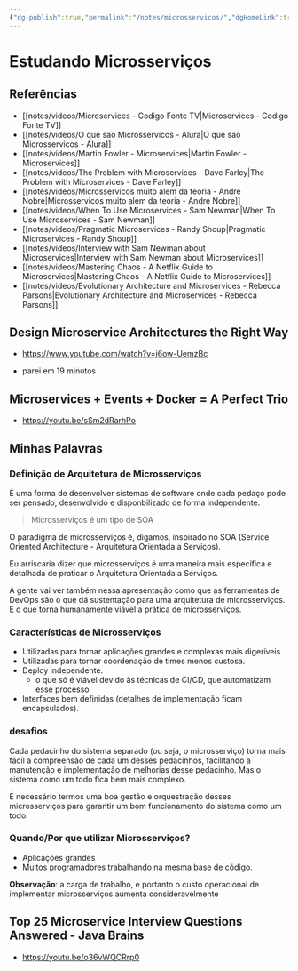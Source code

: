 ```yaml
---
{"dg-publish":true,"permalink":"/notes/microsservicos/","dgHomeLink":true,"dgPassFrontmatter":false,"dgShowBacklinks":true,"dgShowLocalGraph":false}
---
```


# Estudando Microsserviços

## Referências

- [[notes/videos/Microservices - Codigo Fonte TV|Microservices - Codigo Fonte TV]]
- [[notes/videos/O que sao Microsservicos - Alura|O que sao Microsservicos - Alura]]
- [[notes/videos/Martin Fowler - Microservices|Martin Fowler - Microservices]]
- [[notes/videos/The Problem with Microservices - Dave Farley|The Problem with Microservices - Dave Farley]]
- [[notes/videos/Microsservicos muito alem da teoria - Andre Nobre|Microsservicos muito alem da teoria - Andre Nobre]]
- [[notes/videos/When To Use Microservices - Sam Newman|When To Use Microservices - Sam Newman]]
- [[notes/videos/Pragmatic Microservices - Randy Shoup|Pragmatic Microservices - Randy Shoup]]
- [[notes/videos/Interview with Sam Newman about Microservices|Interview with Sam Newman about Microservices]]
- [[notes/videos/Mastering Chaos - A Netflix Guide to Microservices|Mastering Chaos - A Netflix Guide to Microservices]]
- [[notes/videos/Evolutionary Architecture and Microservices - Rebecca Parsons|Evolutionary Architecture and Microservices - Rebecca Parsons]]


## Design Microservice Architectures the Right Way

- <https://www.youtube.com/watch?v=j6ow-UemzBc>

- parei em 19 minutos




## Microservices + Events + Docker = A Perfect Trio

- <https://youtu.be/sSm2dRarhPo>




## Minhas Palavras

### Definição de Arquitetura de Microsserviços

É uma forma de desenvolver sistemas de software onde cada pedaço pode ser pensado, desenvolvido e disponbilizado de forma independente.

> Microsserviços é um tipo de SOA

O paradigma de microsserviços é, digamos, inspirado no SOA (Service Oriented Architecture - Arquitetura Orientada a Serviços).

Eu arriscaria dizer que microsserviços é uma maneira mais específica e detalhada de praticar o Arquitetura Orientada a Serviços.

A gente vai ver também nessa apresentação como que as ferramentas de DevOps são o que dá sustentação para uma arquitetura de microsserviços. É o que torna humanamente viável a prática de microsserviços.


### Características de Microsserviços

- Utilizadas para tornar aplicações grandes e complexas mais digeríveis
- Utilizadas para tornar coordenação de times menos custosa.
- Deploy independente.
    - o que só é viável devido às técnicas de CI/CD, que automatizam esse processo
- Interfaces bem definidas (detalhes de implementação ficam encapsulados).

### desafios

Cada pedacinho do sistema separado (ou seja, o microsserviço) torna mais fácil a compreensão de cada um desses pedacinhos, facilitando a manutenção e implementação de melhorias desse pedacinho. Mas o sistema como um todo fica bem mais complexo.

É necessário termos uma boa gestão e orquestração desses microsserviços para garantir um bom funcionamento do sistema como um todo.

### Quando/Por que utilizar Microsserviços?

- Aplicações grandes
- Muitos programadores trabalhando na mesma base de código.

**Observação**: a carga de trabalho, e portanto o custo operacional de implementar microsserviços aumenta consideravelmente


## Top 25 Microservice Interview Questions Answered - Java Brains

- <https://youtu.be/o36vWQCRrp0>